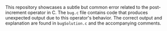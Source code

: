 This repository showcases a subtle but common error related to the post-increment operator in C.  The `bug.c` file contains code that produces unexpected output due to this operator's behavior.  The correct output and explanation are found in `bugSolution.c` and the accompanying comments.